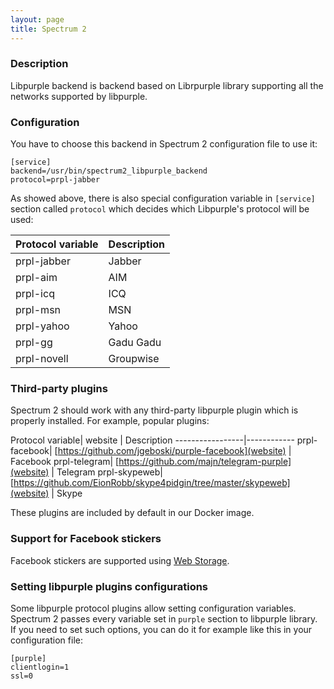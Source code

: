 ```yaml
---
layout: page
title: Spectrum 2
---
```


### Description

Libpurple backend is backend based on Librpurple library supporting all the networks supported by libpurple.

### Configuration

You have to choose this backend in Spectrum 2 configuration file to use it:

	[service]
	backend=/usr/bin/spectrum2_libpurple_backend
	protocol=prpl-jabber

As showed above, there is also special configuration variable in `[service]` section called `protocol` which decides which Libpurple's protocol will be used:

Protocol variable| Description
-----------------|------------
prpl-jabber| Jabber
prpl-aim|AIM
prpl-icq|ICQ
prpl-msn|MSN
prpl-yahoo|Yahoo
prpl-gg|Gadu Gadu
prpl-novell|Groupwise

### Third-party plugins

Spectrum 2 should work with any third-party libpurple plugin which is properly installed. For example, popular plugins:

Protocol variable| website | Description
-----------------|------------
prpl-facebook| [https://github.com/jgeboski/purple-facebook](website) | Facebook
prpl-telegram| [https://github.com/majn/telegram-purple](website) | Telegram
prpl-skypeweb| [https://github.com/EionRobb/skype4pidgin/tree/master/skypeweb](website) | Skype

These plugins are included by default in our Docker image.

### Support for Facebook stickers

Facebook stickers are supported using [Web Storage](../configuration/web_storage.html).

### Setting libpurple plugins configurations

Some libpurple protocol plugins allow setting configuration variables. Spectrum 2 passes every variable set in `purple` section to libpurple library. If you need to set such options, you can do it for example like this in your configuration file:

	[purple]
	clientlogin=1
	ssl=0
